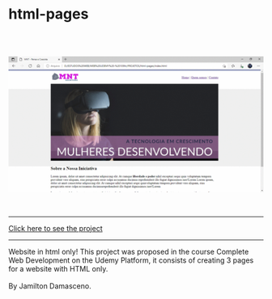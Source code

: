 # html-pages
<br/> <br/>

<!--gif presentation of the page-->
![Presentation of the page](https://github.com/IsadoraVanderlan/html-pages/blob/main/Apresenta%C3%A7%C3%A3o%20da%20pagina.gif)

<br/><hr/>
<a href="https://isadoravanderlan.github.io/html-pages/">Click here to see the project</a>
<br/><hr/>

Website in html only!
This project was proposed in the course Complete Web Development on the Udemy Platform, it consists of creating 3 pages for a website with HTML only.
<br/><br/>
By Jamilton Damasceno.
